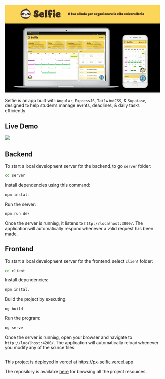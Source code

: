 <a href="#"><img src="./client/public/banner.png"></a>

Selfie is an app built with `Angular`, `ExpressJS`, `TailwindCSS`, & `Supabase`, designed to help students manage events, deadlines, & daily tasks efficiently

## Live Demo

<a href="#"><img src="./client/public/selfie-demo.gif"></a>


## Backend

To start a local development server for the backend, to go `server` folder:

```bash
cd server
```

Install dependencies using this command:
```bash
npm install
```

Run the server:
```bash
npm run dev
```

Once the server is running, it listens to `http://localhost:3000/`. The application will automatically respond whenever a valid request has been made.


## Frontend

To start a local development server for the frontend, select `client` folder:

```bash
cd client
```

Install dependencies:
```bash
npm install
```

Build the project by executing: 
```bash
ng build
```

Run the program:
```bash
ng serve
```

Once the server is running, open your browser and navigate to `http://localhost:4200/`. The application will automatically reload whenever you modify any of the source files.

## 

This project is deployed in vercel at https://px-selfie.vercel.app

The repository is available <a href="https://github.com/ngljcb/px-selfie">here</a> for browsing all the project resources.